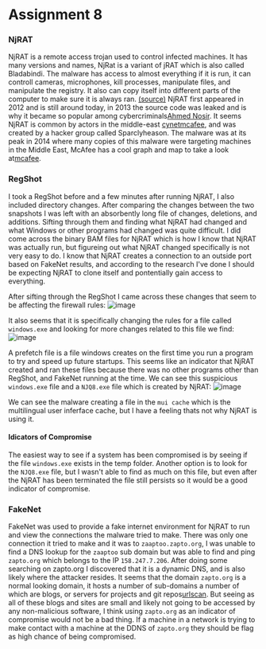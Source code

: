 # Assignment 8
### NjRAT
NjRAT is a remote access trojan used to control infected machines. It has many versions and names, NjRat is a variant of jRAT which is also called Bladabindi. The malware has access to almost everything if it is run, it can controll cameras, microphones, kill processes, manipulate files, and manipulate the registry. It also can copy itself into different parts of the computer to make sure it is always ran. [(source)](https://www.cynet.com/attack-techniques-hands-on/njrat-report-bladabindi/)
NjRAT first appeared in 2012 and is still around today, in 2013 the source code was leaked and is why it became so popular among cybercriminals[Ahmed Nosir](https://medium.com/@egycondor/njrat-technical-insights-and-strategic-hunting-approaches-b0ae4c8a4f74). It seems NjRAT is common by actors in the middle-east [cynet](https://www.cynet.com/attack-techniques-hands-on/njrat-report-bladabindi/)[mcafee](https://www.mcafee.com/blogs/other-blogs/mcafee-labs/trail-njrat/), and was created by a hacker group called Sparclyheason. The malware was at its peak in 2014 where many copies of this malware were targeting machines in the Middle East, McAfee has a cool graph and map to take a look at[mcafee](https://www.mcafee.com/blogs/other-blogs/mcafee-labs/trail-njrat/). 

### RegShot
I took a RegShot before and a few minutes after running NjRAT, I also included directory changes. After comparing the changes between the two snapshots I was left with an absorbently long file of changes, deletions, and additions. Sifting through them and finding what NjRAT had changed and what Windows or other programs had changed was quite difficult. I did come across the binary BAM files for NjRAT which is how I know that NjRAT was actually run, but figureing out what NjRAT changed specifically is not very easy to do. I know that NjRAT creates a connection to an outside port based on FakeNet results, and according to the research I've done I should be expecting NjRAT to clone itself and pontentially gain access to everything.

After sifting through the RegShot I came across these changes that seem to be affecting the firewall rules:
![image](https://github.com/Novaii-Yoder/CS579/assets/52936757/8ab7c017-4f3a-414d-8333-d7e8bb4b878b)

It also seems that it is specifically changing the rules for a file called `windows.exe` and looking for more changes related to this file we find:
![image](https://github.com/Novaii-Yoder/CS579/assets/52936757/61000c67-183a-4504-a0c4-bd197a3516b7)

A prefetch file is a file windows creates on the first time you run a program to try and speed up future startups. This seems like an indicator that NjRAT created and ran these files because there was no other programs other than RegShot, and FakeNet running at the time. We can see this suspicious `windows.exe` file and a `NJQ8.exe` file which is created by NjRAT:
![image](https://github.com/Novaii-Yoder/CS579/assets/52936757/85502917-6cec-4e25-8583-5290cefd2e03)

We can see the malware creating a file in the `mui cache` which is the multilingual user inferface cache, but I have a feeling thats not why NjRAT is using it.

#### Idicators of Compromise
The easiest way to see if a system has been compromised is by seeing if the file `windows.exe` exists in the temp folder. Another option is to look for the `NJQ8.exe` file, but I wasn't able to find as much on this file, but even after the NjRAT has been terminated the file still persists so it would be a good indicator of compromise.

### FakeNet
FakeNet was used to provide a fake internet environment for NjRAT to run and view the connections the malware tried to make. There was only one connection it tried to make and it was to `zaaptoo.zapto.org`, I was unable to find a DNS lookup for the `zaaptoo` sub domain but was able to find and ping `zapto.org` which belongs to the IP `158.247.7.206`. After doing some searching on zapto.org I discovered that it is a dynamic DNS, and is also likely where the attacker resides. It seems that the domain `zapto.org` is a normal looking domain, it hosts a number of sub-domains a number of which are blogs, or servers for projects and git repos[urlscan](https://urlscan.io/domain/zapto.org). But seeing as all of these blogs and sites are small and likely not going to be accessed by any non-malicious software, I think using `zapto.org` as an indicator of compromise would not be a bad thing. If a machine in a network is trying to make contact with a machine at the DDNS of `zapto.org` they should be flag as high chance of being compromised.

